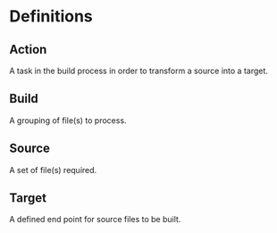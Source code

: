 Definitions
===========


## Action

A task in the build process in order to transform a source into a target.  


## Build

A grouping of file(s) to process.  


## Source

A set of file(s) required.


## Target

A defined end point for source files to be built.  
